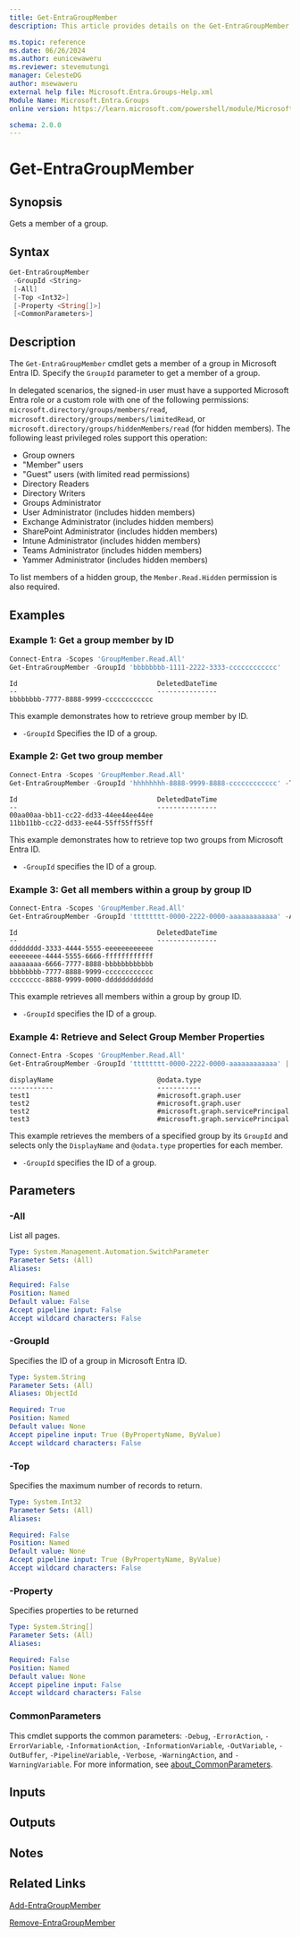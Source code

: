 ```yaml
---
title: Get-EntraGroupMember
description: This article provides details on the Get-EntraGroupMember command.

ms.topic: reference
ms.date: 06/26/2024
ms.author: eunicewaweru
ms.reviewer: stevemutungi
manager: CelesteDG
author: msewaweru
external help file: Microsoft.Entra.Groups-Help.xml
Module Name: Microsoft.Entra.Groups
online version: https://learn.microsoft.com/powershell/module/Microsoft.Entra.Groups/Get-EntraGroupMember

schema: 2.0.0
---
```


# Get-EntraGroupMember

## Synopsis

Gets a member of a group.

## Syntax

```powershell
Get-EntraGroupMember
 -GroupId <String>
 [-All]
 [-Top <Int32>]
 [-Property <String[]>]
 [<CommonParameters>]
```

## Description

The `Get-EntraGroupMember` cmdlet gets a member of a group in Microsoft Entra ID. Specify the `GroupId` parameter to get a member of a group.

In delegated scenarios, the signed-in user must have a supported Microsoft Entra role or a custom role with one of the following permissions: `microsoft.directory/groups/members/read`, `microsoft.directory/groups/members/limitedRead`, or `microsoft.directory/groups/hiddenMembers/read` (for hidden members). The following least privileged roles support this operation:

- Group owners
- "Member" users
- "Guest" users (with limited read permissions)
- Directory Readers
- Directory Writers
- Groups Administrator
- User Administrator (includes hidden members)
- Exchange Administrator (includes hidden members)
- SharePoint Administrator (includes hidden members)
- Intune Administrator (includes hidden members)
- Teams Administrator (includes hidden members)
- Yammer Administrator (includes hidden members)

To list members of a hidden group, the `Member.Read.Hidden` permission is also required.

## Examples

### Example 1: Get a group member by ID

```powershell
Connect-Entra -Scopes 'GroupMember.Read.All'
Get-EntraGroupMember -GroupId 'bbbbbbbb-1111-2222-3333-cccccccccccc'
```

```Output
Id                                   DeletedDateTime
--                                   ---------------
bbbbbbbb-7777-8888-9999-cccccccccccc
```

This example demonstrates how to retrieve group member by ID.

- `-GroupId` Specifies the ID of a group.

### Example 2: Get two group member

```powershell
Connect-Entra -Scopes 'GroupMember.Read.All'
Get-EntraGroupMember -GroupId 'hhhhhhhh-8888-9999-8888-cccccccccccc' -Top 2
```

```Output
Id                                   DeletedDateTime
--                                   ---------------
00aa00aa-bb11-cc22-dd33-44ee44ee44ee
11bb11bb-cc22-dd33-ee44-55ff55ff55ff
```

This example demonstrates how to retrieve top two groups from Microsoft Entra ID.  

- `-GroupId` specifies the ID of a group.

### Example 3: Get all members within a group by group ID

```powershell
Connect-Entra -Scopes 'GroupMember.Read.All'
Get-EntraGroupMember -GroupId 'tttttttt-0000-2222-0000-aaaaaaaaaaaa' -All
```

```Output
Id                                   DeletedDateTime
--                                   ---------------
dddddddd-3333-4444-5555-eeeeeeeeeeee
eeeeeeee-4444-5555-6666-ffffffffffff
aaaaaaaa-6666-7777-8888-bbbbbbbbbbbb
bbbbbbbb-7777-8888-9999-cccccccccccc
cccccccc-8888-9999-0000-dddddddddddd
```

This example retrieves all members within a group by group ID.

- `-GroupId` specifies the ID of a group.

### Example 4: Retrieve and Select Group Member Properties

```powershell
Connect-Entra -Scopes 'GroupMember.Read.All'
Get-EntraGroupMember -GroupId 'tttttttt-0000-2222-0000-aaaaaaaaaaaa' | Select-Object DisplayName, '@odata.type' 
```

```Output
displayName                          @odata.type
-----------                          -----------
test1                                #microsoft.graph.user
test2                                #microsoft.graph.user
test2                                #microsoft.graph.servicePrincipal
test3                                #microsoft.graph.servicePrincipal
```

This example retrieves the members of a specified group by its `GroupId` and selects only the `DisplayName` and `@odata.type` properties for each member.

- `-GroupId` specifies the ID of a group.

## Parameters

### -All

List all pages.

```yaml
Type: System.Management.Automation.SwitchParameter
Parameter Sets: (All)
Aliases:

Required: False
Position: Named
Default value: False
Accept pipeline input: False
Accept wildcard characters: False
```

### -GroupId

Specifies the ID of a group in Microsoft Entra ID.

```yaml
Type: System.String
Parameter Sets: (All)
Aliases: ObjectId

Required: True
Position: Named
Default value: None
Accept pipeline input: True (ByPropertyName, ByValue)
Accept wildcard characters: False
```

### -Top

Specifies the maximum number of records to return.

```yaml
Type: System.Int32
Parameter Sets: (All)
Aliases:

Required: False
Position: Named
Default value: None
Accept pipeline input: True (ByPropertyName, ByValue)
Accept wildcard characters: False
```

### -Property

Specifies properties to be returned

```yaml
Type: System.String[]
Parameter Sets: (All)
Aliases:

Required: False
Position: Named
Default value: None
Accept pipeline input: False
Accept wildcard characters: False
```

### CommonParameters

This cmdlet supports the common parameters: `-Debug`, `-ErrorAction`, `-ErrorVariable`, `-InformationAction`, `-InformationVariable`, `-OutVariable`, `-OutBuffer`, `-PipelineVariable`, `-Verbose`, `-WarningAction`, and `-WarningVariable`. For more information, see [about_CommonParameters](https://go.microsoft.com/fwlink/?LinkID=113216).

## Inputs

## Outputs

## Notes

## Related Links

[Add-EntraGroupMember](Add-EntraGroupMember.md)

[Remove-EntraGroupMember](Remove-EntraGroupMember.md)
